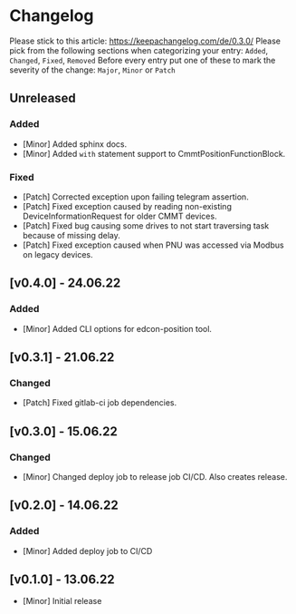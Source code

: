 # Changelog

Please stick to this article: https://keepachangelog.com/de/0.3.0/
Please pick from the following sections when categorizing your entry:
`Added`, `Changed`, `Fixed`, `Removed`
Before every entry put one of these to mark the severity of the change:
`Major`, `Minor` or `Patch`

## Unreleased
### Added
- [Minor] Added sphinx docs.
- [Minor] Added `with` statement support to CmmtPositionFunctionBlock.
### Fixed
- [Patch] Corrected exception upon failing telegram assertion.
- [Patch] Fixed exception caused by reading non-existing DeviceInformationRequest for older CMMT devices.
- [Patch] Fixed bug causing some drives to not start traversing task because of missing delay.
- [Patch] Fixed exception caused when PNU was accessed via Modbus on legacy devices.
## [v0.4.0] - 24.06.22
### Added
- [Minor] Added CLI options for edcon-position tool.

## [v0.3.1] - 21.06.22
### Changed
- [Patch] Fixed gitlab-ci job dependencies.

## [v0.3.0] - 15.06.22
### Changed
- [Minor] Changed deploy job to release job CI/CD. Also creates release.
 
## [v0.2.0] - 14.06.22
### Added
- [Minor] Added deploy job to CI/CD

## [v0.1.0] - 13.06.22
- [Minor] Initial release
